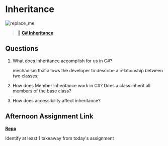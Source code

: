 # Inheritance

![replace_me](https://codeworks.blob.core.windows.net/public/assets/img/illustrations/placeholder.svg)

> **📖 [C# Inheritance](https://codeworksacademy.com/fs-student-guide/resources/wk10/04-Inheritance)**

## Questions

1. What does Inheritance accomplish for us in C#?
    
    mechanism that allows the developer to describe a relationship between two classes; 

2. How does Member inheritance work in C#? Does a class inherit all members of the base class?



3. How does accessibility affect inheritance?

## Afternoon Assignment Link

**[Repo](https://github.com/kyleem20/)**

Identify at least 1 takeaway from today's assignment
